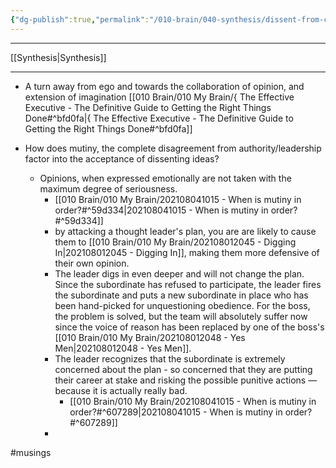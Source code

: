 ```yaml
---
{"dg-publish":true,"permalink":"/010-brain/040-synthesis/dissent-from-consensus-sparks-the-evolution-of-culture/","created":"2021-08-06T16:36:36.000-04:00","updated":"2025-03-20T01:29:20.732-04:00"}
---
```


---

[[Synthesis\|Synthesis]]

---

- A turn away from ego and towards the collaboration of opinion, and extension of imagination
[[010 Brain/010 My Brain/{ The Effective Executive - The Definitive Guide to Getting the Right Things Done#^bfd0fa\|{ The Effective Executive - The Definitive Guide to Getting the Right Things Done#^bfd0fa]]

- How does mutiny, the complete disagreement from authority/leadership factor into the acceptance of dissenting ideas?
	- Opinions, when expressed emotionally are not taken with the maximum degree of seriousness.
		-	[[010 Brain/010 My Brain/202108041015 - When is mutiny in order?#^59d334\|202108041015 - When is mutiny in order?#^59d334]]
		- by attacking a thought leader's plan, you are are likely to cause them to [[010 Brain/010 My Brain/202108012045 - Digging In\|202108012045 - Digging In]], making them more defensive of their own opinion.
		- The leader digs in even deeper and will not change the plan. Since the subordinate has refused to participate, the leader fires the subordinate and puts a new subordinate in place who has been hand-picked for unquestioning obedience. For the boss, the problem is solved, but the team will absolutely suffer now since the voice of reason has been replaced by one of the boss's [[010 Brain/010 My Brain/202108012048 - Yes Men\|202108012048 - Yes Men]].
		- The leader recognizes that the subordinate is extremely concerned about the plan - so concerned that they are putting their career at stake and risking the possible punitive actions — because it is actually really bad. 
			- [[010 Brain/010 My Brain/202108041015 - When is mutiny in order?#^607289\|202108041015 - When is mutiny in order?#^607289]]
		- 

#musings